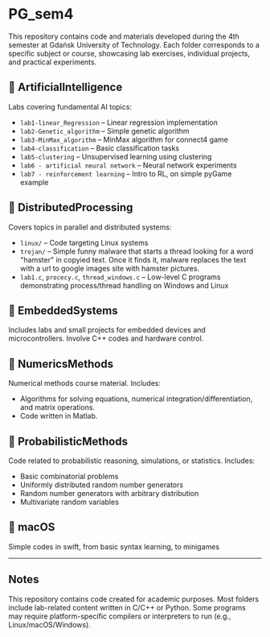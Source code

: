 # PG_sem4

This repository contains code and materials developed during the 4th semester at Gdańsk University of Technology. Each folder corresponds to a specific subject or course, showcasing lab exercises, individual projects, and practical experiments.

## 📁 ArtificialIntelligence

Labs covering fundamental AI topics:
- `lab1-linear_Regression` – Linear regression implementation
- `lab2-Genetic_algorithm` – Simple genetic algorithm
- `lab3-MinMax_algorithm` – MinMax algorithm for connect4 game
- `lab4-classification` – Basic classification tasks
- `lab5-clustering` – Unsupervised learning using clustering
- `lab6 - artificial neural network` – Neural network experiments
- `lab7 - reinforcement learning` – Intro to RL, on simple pyGame example

## 📁 DistributedProcessing

Covers topics in parallel and distributed systems:
- `linux/` – Code targeting Linux systems
- `trojan/` – Simple funny malware that starts a thread looking for a word "hamster" in copyied text. Once it finds it, malware replaces the text with a url to google images site with hamster pictures.
- `lab1.c`, `procecy.c`, `thread_windows.c` – Low-level C programs demonstrating process/thread handling on Windows and Linux

## 📁 EmbeddedSystems

Includes labs and small projects for embedded devices and microcontrollers. Involve C++ codes and hardware control.

## 📁 NumericsMethods

Numerical methods course material. Includes:
- Algorithms for solving equations, numerical integration/differentiation, and matrix operations.
- Code written in Matlab.

## 📁 ProbabilisticMethods

Code related to probabilistic reasoning, simulations, or statistics. Includes:
- Basic combinatorial problems
- Uniformly distributed random number generators
- Random number generators with arbitrary distribution
- Multivariate random variables

## 📁 macOS

Simple codes in swift, from basic syntax learning, to minigames

---

## Notes

This repository contains code created for academic purposes. Most folders include lab-related content written in C/C++ or Python. Some programs may require platform-specific compilers or interpreters to run (e.g., Linux/macOS/Windows).

